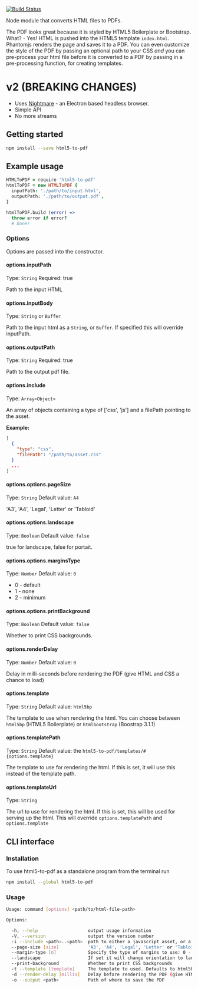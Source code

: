 [![Build Status](https://travis-ci.org/peterdemartini/html5-to-pdf.svg?branch=master)](https://travis-ci.org/peterdemartini/html5-to-pdf)

Node module that converts HTML files to PDFs.

The PDF looks great because it is styled by HTML5 Boilerplate or Bootstrap. What? - Yes! HTML is pushed into the HTML5 template `index.html`. Phantomjs renders the page and saves it to a PDF. You can even customize the style of the PDF by passing an optional path to your CSS _and_ you can pre-process your html file before it is converted to a PDF by passing in a pre-processing function, for creating templates.

# v2 (BREAKING CHANGES)

* Uses [Nightmare](https://github.com/segmentio/nightmare) - an Electron based headless browser.
* Simple API
* No more streams

Getting started
---------------

```sh
npm install --save html5-to-pdf
```

Example usage
--------------

```coffee
HTMLToPDF = require 'html5-to-pdf'
htmlToPDF = new HTMLToPDF {
  inputPath: './path/to/input.html',
  outputPath: './path/to/output.pdf',
}

htmlToPDF.build (error) =>
  throw error if error?
  # Done!
```

### Options

Options are passed into the constructor.

#### options.inputPath
Type: `String`
Required: true

Path to the input HTML

#### options.inputBody
Type: `String` or `Buffer`

Path to the input html as a `String`, or `Buffer`. If specified this will override inputPath.

#### options.outputPath
Type: `String`
Required: true

Path to the output pdf file.

#### options.include
Type: `Array<Object>`

An array of objects containing a type of ['css', 'js'] and a filePath pointing to the asset.

**Example:**

```json
[
  {
    "type": "css",
    "filePath": "/path/to/asset.css"
  }
  ...
]
```


#### options.options.pageSize
Type: `String`
Default value: `A4`

'A3', 'A4', 'Legal', 'Letter' or 'Tabloid'

#### options.options.landscape
Type: `Boolean`
Default value: `false`

true for landscape, false for portait.

#### options.options.marginsType
Type: `Number`
Default value: `0`

* 0 - default
* 1 - none
* 2 - minimum

#### options.options.printBackground
Type: `Boolean`
Default value: `false`

Whether to print CSS backgrounds.

#### options.renderDelay
Type: `Number`
Default value: `0`

Delay in milli-seconds before rendering the PDF (give HTML and CSS a chance to load)

#### options.template
Type: `String`
Default value: `html5bp`

The template to use when rendering the html. You can choose between `html5bp` (HTML5 Boilerplate) or `htmlbootstrap` (Boostrap 3.1.1)

#### options.templatePath
Type: `String`
Default value: the `html5-to-pdf/templates/#{options.template}`

The template to use for rendering the html. If this is set, it will use this instead of the template path.

#### options.templateUrl
Type: `String`

The url to use for rendering the html. If this is set, this will be used for serving up the html. This will override `options.templatePath` and `options.template` 

CLI interface
---

### Installation

To use html5-to-pdf as a standalone program from the terminal run

```sh
npm install --global html5-to-pdf
```

### Usage

```sh
Usage: command [options] <path/to/html-file-path>

Options:

  -h, --help                   output usage information
  -V, --version                output the version number
  -i --include <path>..<path>  path to either a javascript asset, or a css asset
  --page-size [size]           'A3', 'A4', 'Legal', 'Letter' or 'Tabloid'
  --margin-type [n]            Specify the type of margins to use: 0 - default, 1 - none, 2 - minimum
  --landscape                  If set it will change orientation to landscape from portriat
  --print-background           Whether to print CSS backgrounds
  -t --template [template]     The template to used. Defaults to html5bp.
  -d --render-delay [millis]   Delay before rendering the PDF (give HTML and CSS a chance to load)
  -o --output <path>           Path of where to save the PDF
```
